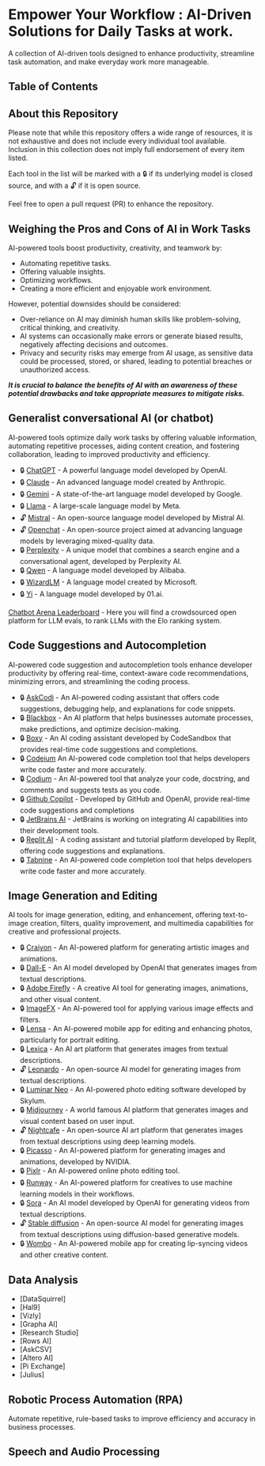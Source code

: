 # Empower Your Workflow : AI-Driven Solutions for Daily Tasks at work.

 A collection of AI-driven tools designed to enhance productivity, streamline task automation, and make everyday work more manageable.

 ## Table of Contents

 ## About this Repository

Please note that while this repository offers a wide range of resources, it is not exhaustive and does not include every individual tool available. Inclusion in this collection does not imply full endorsement of every item listed.

Each tool in the list will be marked with a 🔒 if its underlying model is closed source, and with a 🔓 if it is open source.

Feel free to open a pull request (PR) to enhance the repository.

## Weighing the Pros and Cons of AI in Work Tasks

AI-powered tools boost productivity, creativity, and teamwork by:

* Automating repetitive tasks.
* Offering valuable insights.
* Optimizing workflows.
* Creating a more efficient and enjoyable work environment.

However, potential downsides should be considered:

* Over-reliance on AI may diminish human skills like problem-solving, critical thinking, and creativity.
* AI systems can occasionally make errors or generate biased results, negatively affecting decisions and outcomes.
* Privacy and security risks may emerge from AI usage, as sensitive data could be processed, stored, or shared, leading to potential breaches or unauthorized access.

***It is crucial to balance the benefits of AI with an awareness of these potential drawbacks and take appropriate measures to mitigate risks.***

## Generalist conversational AI (or chatbot)

AI-powered tools optimize daily work tasks by offering valuable information, automating repetitive processes, aiding content creation, and fostering collaboration, leading to improved productivity and efficiency.

- 🔒 [ChatGPT](https://chat.openai.com/) -  A powerful language model developed by OpenAI. 
- 🔒 [Claude](https://claude.ai/) - An advanced language model created by Anthropic.
- 🔒 [Gemini](https://gemini.google.com/) - A state-of-the-art language model developed by Google.
- 🔒 [Llama](https://github.com/facebookresearch/llama) - A large-scale language model by Meta.
- 🔓 [Mistral](https://mistral.ai/) - An open-source language model developed by Mistral AI.
- 🔓 [Openchat](https://github.com/imoneoi/openchat) - An open-source project aimed at advancing language models by leveraging mixed-quality data.
- 🔒 [Perplexity](https://www.perplexity.ai/) - A unique model that combines a search engine and a conversational agent, developed by Perplexity AI.
- 🔒 [Qwen](https://qwenlm.github.io/) - A language model developed by Alibaba.
- 🔒 [WizardLM](https://github.com/nlpxucan/WizardLM) -  A language model created by Microsoft. 
- 🔒 [Yi](https://www.01.ai/) - A language model developed by 01.ai.

[Chatbot Arena Leaderboard](https://huggingface.co/spaces/lmsys/chatbot-arena-leaderboard) - Here you will find a crowdsourced open platform for LLM evals, to rank LLMs with the Elo ranking system.
  
## Code Suggestions and Autocompletion

AI-powered code suggestion and autocompletion tools enhance developer productivity by offering real-time, context-aware code recommendations, minimizing errors, and streamlining the coding process.

- 🔒 [AskCodi](https://www.askcodi.com/) - An AI-powered coding assistant that offers code suggestions, debugging help, and explanations for code snippets. 
- 🔒 [Blackbox](https://www.blackbox.ai/) - An AI platform that helps businesses automate processes, make predictions, and optimize decision-making.
- 🔒 [Boxy](https://codesandbox.io/blog/meet-boxy-ai-coding-assistant) -  An AI coding assistant developed by CodeSandbox that provides real-time code suggestions and completions.
- 🔒 [Codeium](https://codeium.com/) An AI-powered code completion tool that helps developers write code faster and more accurately.
- 🔒 [Codium](https://www.codium.ai/) - An AI-powered tool that analyze your code, docstring, and comments and suggests tests as you code.
- 🔒 [Github Copilot](https://github.com/features/copilot) - Developed by GitHub and OpenAI, provide real-time code suggestions and completions
- 🔒 [JetBrains AI](https://www.jetbrains.com/ai/) - JetBrains is working on integrating AI capabilities into their development tools.
- 🔒 [Replit AI](https://replit.com/ai) - A coding assistant and tutorial platform developed by Replit, offering code suggestions and explanations.
- 🔒 [Tabnine](https://www.tabnine.com/) - An AI-powered code completion tool that helps developers write code faster and more accurately.

## Image Generation and Editing

AI tools for image generation, editing, and enhancement, offering text-to-image creation, filters, quality improvement, and multimedia capabilities for creative and professional projects.

- 🔒 [Craiyon](https://www.craiyon.com/) - An AI-powered platform for generating artistic images and animations.
- 🔒 [Dall-E](https://openai.com/research/dall-e) - An AI model developed by OpenAI that generates images from textual descriptions.
- 🔒 [Adobe Firefly](https://www.adobe.com/fr/products/firefly.html) - A creative AI tool for generating images, animations, and other visual content.
- 🔒 [ImageFX](https://aitestkitchen.withgoogle.com/tools/image-fx) - An AI-powered tool for applying various image effects and filters.
- 🔒 [Lensa](https://prisma-ai.com/lensa) - An AI-powered mobile app for editing and enhancing photos, particularly for portrait editing.
- 🔒 [Lexica](https://lexica.art/) - An AI art platform that generates images from textual descriptions.
- 🔓 [Leonardo](https://leonardo.ai/) -  An open-source AI model for generating images from textual descriptions.
- 🔒 [Luminar Neo](https://skylum.com/fr/luminar) - An AI-powered photo editing software developed by Skylum.
- 🔒 [Midjourney](https://www.midjourney.com/home) - A world famous AI platform that generates images and visual content based on user input.
- 🔓 [Nightcafe](https://creator.nightcafe.studio/) - An open-source AI art platform that generates images from textual descriptions using deep learning models.
- 🔒 [Picasso](https://www.nvidia.com/en-us/gpu-cloud/picasso/) - An AI-powered platform for generating images and animations, developed by NVIDIA.
- 🔒 [Pixlr](https://pixlr.com/) - An AI-powered online photo editing tool.
- 🔒 [Runway](https://runwayml.com/) - An AI-powered platform for creatives to use machine learning models in their workflows.
- 🔒 [Sora](https://openai.com/sora) - An AI model developed by OpenAI for generating videos from textual descriptions.
- 🔓 [Stable diffusion](https://stability.ai/stable-image) -  An open-source AI model for generating images from textual descriptions using diffusion-based generative models.
- 🔒 [Wombo](https://www.w.ai/) - An AI-powered mobile app for creating lip-syncing videos and other creative content.


## Data Analysis

- [DataSquirrel]
- [Hal9]
- [Vizly]
- [Grapha AI]
- [Research Studio]
- [Rows AI]
- [AskCSV]
- [Altero AI]
- [Pi Exchange]
- [Julius]

## Robotic Process Automation (RPA)

Automate repetitive, rule-based tasks to improve efficiency and accuracy in business processes.

## Speech and Audio Processing 






 
 
